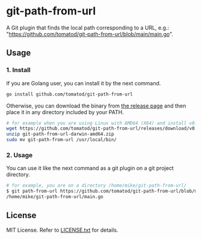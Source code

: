 # git-path-from-url
A Git plugin that finds the local path corresponding to a URL, e.g.:
"https://github.com/tomatod/git-path-from-url/blob/main/main.go".

## Usage
### 1. Install
If you are Golang user, you can install it by the next command.
```sh
go install github.com/tomatod/git-path-from-url
```

Otherwise, you can download the binary from [the release page](https://github.com/tomatod/git-path-from-url/releases) and then place it in any directory included by your PATH.
```sh
# for example when you are using Linux with AMD64 (X64) and install v0.1.0.
wget https://github.com/tomatod/git-path-from-url/releases/download/v0.1.0/git-path-from-url-darwin-amd64.zip
unzip git-path-from-url-darwin-amd64.zip
sudo mv git-path-from-url /usr/local/bin/
```

### 2. Usage
You can use it like the next command as a git plugin on a git project directory.

```sh
# for example, you are on a directory /home/mike/git-path-from-url/
$ git path-from-url https://github.com/tomatod/git-path-from-url/blob/main/main.go
/home/mike/git-path-from-url/main.go
```

## License
MIT License. Refer to [LICENSE.txt](LICENSE.txt) for details.
